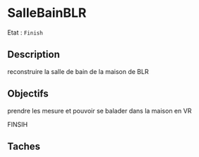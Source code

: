 # SalleBainBLR

Etat : `Finish`

## Description

reconstruire la salle de bain de la maison de BLR

## Objectifs

prendre les mesure et pouvoir se balader dans la maison en VR

FINSIH

## Taches
